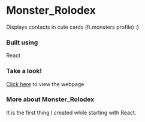 # Monster_Rolodex
Displays contacts in cute cards (ft.monsters profile) :)

### Built using

React

### Take a look!

[Click here](https://akshaya-vc.github.io/Monster_Rolodex/) to view the webpage

### More about Monster_Rolodex

It is the first thing I created while starting with React.
